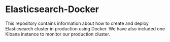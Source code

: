 # Elasticsearch-Docker
This repository contains information about how to create and deploy Elasticsearch cluster in production using Docker. We have also included one Kibana instance to monitor our production cluster.
